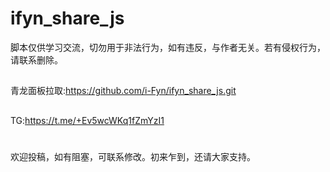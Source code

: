 # ifyn_share_js

脚本仅供学习交流，切勿用于非法行为，如有违反，与作者无关。若有侵权行为，请联系删除。


##


青龙面板拉取:https://github.com/i-Fyn/ifyn_share_js.git


##
TG:https://t.me/+Ev5wcWKq1fZmYzI1


#
欢迎投稿，如有阻塞，可联系修改。初来乍到，还请大家支持。


